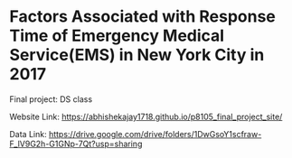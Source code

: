 # Factors Associated with Response Time of Emergency Medical Service(EMS) in New York City in 2017

Final project: DS class

Website Link: https://abhishekajay1718.github.io/p8105_final_project_site/

Data Link: https://drive.google.com/drive/folders/1DwGsoY1scfraw-F_lV9G2h-G1GNp-7Qt?usp=sharing

